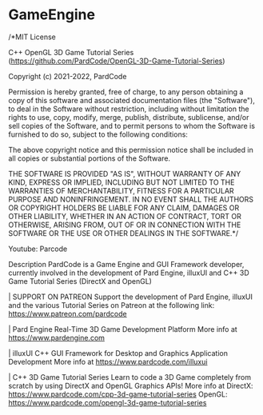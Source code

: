 # GameEngine

/*MIT License

C++ OpenGL 3D Game Tutorial Series (https://github.com/PardCode/OpenGL-3D-Game-Tutorial-Series)

Copyright (c) 2021-2022, PardCode

Permission is hereby granted, free of charge, to any person obtaining a copy
of this software and associated documentation files (the "Software"), to deal
in the Software without restriction, including without limitation the rights
to use, copy, modify, merge, publish, distribute, sublicense, and/or sell
copies of the Software, and to permit persons to whom the Software is
furnished to do so, subject to the following conditions:

The above copyright notice and this permission notice shall be included in all
copies or substantial portions of the Software.

THE SOFTWARE IS PROVIDED "AS IS", WITHOUT WARRANTY OF ANY KIND, EXPRESS OR
IMPLIED, INCLUDING BUT NOT LIMITED TO THE WARRANTIES OF MERCHANTABILITY,
FITNESS FOR A PARTICULAR PURPOSE AND NONINFRINGEMENT. IN NO EVENT SHALL THE
AUTHORS OR COPYRIGHT HOLDERS BE LIABLE FOR ANY CLAIM, DAMAGES OR OTHER
LIABILITY, WHETHER IN AN ACTION OF CONTRACT, TORT OR OTHERWISE, ARISING FROM,
OUT OF OR IN CONNECTION WITH THE SOFTWARE OR THE USE OR OTHER DEALINGS IN THE
SOFTWARE.*/

Youtube: Parcode

Description
PardCode is a Game Engine and GUI Framework developer, 
currently involved in the development of Pard Engine, illuxUI and C++ 3D Game Tutorial Series (DirectX and OpenGL)

| SUPPORT ON PATREON
Support the development of Pard Engine, illuxUI and the various Tutorial Series on 
Patreon at the following link: https://www.patreon.com/pardcode

| Pard Engine
Real-Time 3D Game Development Platform
More info at https://www.pardengine.com

| illuxUI
C++ GUI Framework for Desktop and Graphics Application Development
More info at https://www.pardcode.com/illuxui

| C++ 3D Game Tutorial Series
Learn to code a 3D Game completely from scratch by using DirectX and OpenGL Graphics APIs! 
More info at 
DirectX: https://www.pardcode.com/cpp-3d-game-tutorial-series
OpenGL: https://www.pardcode.com/opengl-3d-game-tutorial-series
